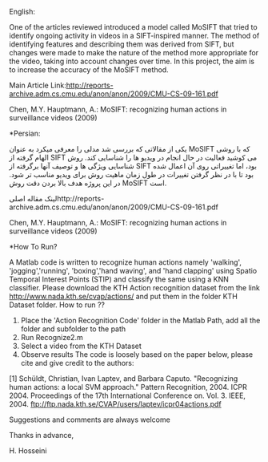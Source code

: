 English:

One of the articles reviewed introduced a model called MoSIFT that tried to identify ongoing activity in videos in a SIFT-inspired manner. The method of identifying features and describing them was derived from SIFT, but changes were made to make the nature of the method more appropriate for the video, taking into account changes over time. In this project, the aim is to increase the accuracy of the MoSIFT method.

 Main Article Link:http://reports-archive.adm.cs.cmu.edu/anon/anon/2009/CMU-CS-09-161.pdf

Chen, M.Y. Hauptmann, A.: MoSIFT: recognizing human actions in surveillance videos (2009)




*Persian:

 یکی از مقالاتی که بررسی شد مدلی را معرفی میکرد به عنوان MoSIFT که با روشی الهام گرفته از SIFT می کوشید فعالیت در حال انجام در ویدیو ها را شناسایی کند. روش شناسایی ویژگی ها و توصیف آنها برگرفته از SIFT بود، اما تغییراتی روی آن اعمال شده بود تا با در نظر گرفتن تغییرات در طول زمان ماهیت روش برای ویدیو مناسب تر شود.
در این پروژه هدف بالا بردن دقت روش MoSIFT است. 

لینک مقاله اصلیhttp://reports-archive.adm.cs.cmu.edu/anon/anon/2009/CMU-CS-09-161.pdf

Chen, M.Y. Hauptmann, A.: MoSIFT: recognizing human actions in surveillance videos (2009)







*How To Run?

A Matlab code is written to recognize human actions namely 'walking', 'jogging','running', 'boxing','hand waving', and 'hand clapping' using Spatio Temporal Interest Points (STIP) and classify the same using a KNN classifier. Please download the KTH Action recognition dataset from the link http://www.nada.kth.se/cvap/actions/ and put them in the folder KTH Dataset folder.
How to run ??
1. Place the 'Action Recognition Code' folder in the Matlab Path, add all the folder and subfolder to the path
2. Run Recognize2.m
3. Select a video from the KTH Dataset
4. Observe results
The code is loosely based on the paper below, please cite and give credit to the authors:

[1] Schüldt, Christian, Ivan Laptev, and Barbara Caputo. "Recognizing human actions: a local SVM approach." Pattern Recognition, 2004. ICPR 2004. Proceedings of the 17th International Conference on. Vol. 3. IEEE, 2004. ftp://ftp.nada.kth.se/CVAP/users/laptev/icpr04actions.pdf

Suggestions and comments are always welcome

Thanks in advance,

H. Hosseini

